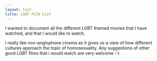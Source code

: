 ```yaml
---
layout: list
title: LGBT Film List
---
```


I wanted to document all the different LGBT themed movies that I have watched, and that I would like to watch.

I really like non-anglophone cinema as it gives us a view of how different cultures approach the topic of homosexuality. Any suggestions of other good LGBT films that i would watch are very welcome :-)
